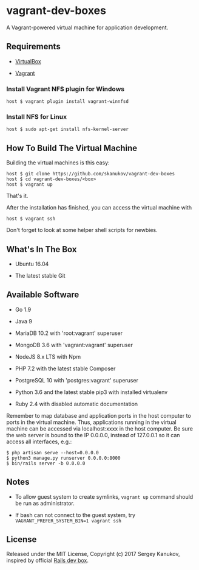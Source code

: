 # vagrant-dev-boxes

A Vagrant-powered virtual machine for application development.

## Requirements

* [VirtualBox](https://www.virtualbox.org)

* [Vagrant](http://vagrantup.com)

### Install Vagrant NFS plugin for Windows

    host $ vagrant plugin install vagrant-winnfsd

### Install NFS for Linux

    host $ sudo apt-get install nfs-kernel-server

## How To Build The Virtual Machine

Building the virtual machines is this easy:

    host $ git clone https://github.com/skanukov/vagrant-dev-boxes
    host $ cd vagrant-dev-boxes/<box>
    host $ vagrant up

That's it.

After the installation has finished, you can access the virtual machine with

    host $ vagrant ssh

Don't forget to look at some helper shell scripts for newbies.

## What's In The Box

* Ubuntu 16.04

* The latest stable Git

## Available Software

* Go 1.9

* Java 9

* MariaDB 10.2 with 'root:vagrant' superuser

* MongoDB 3.6 with 'vagrant:vagrant' superuser

* NodeJS 8.x LTS with Npm

* PHP 7.2 with the latest stable Composer

* PostgreSQL 10 with 'postgres:vagrant' superuser

* Python 3.6 and the latest stable pip3 with installed virtualenv

* Ruby 2.4 with disabled automatic documentation

Remember to map database and application ports in the host computer to ports in the virtual machine. Thus, applications running in the virtual machine can be accessed via localhost:xxxx in the host computer. Be sure the web server is bound to the IP 0.0.0.0, instead of 127.0.0.1 so it can access all interfaces, e.g.:

    $ php artisan serve --host=0.0.0.0
    $ python3 manage.py runserver 0.0.0.0:8000
    $ bin/rails server -b 0.0.0.0

## Notes

* To allow guest system to create symlinks, `vagrant up` command should be run as administrator.

* If bash can not connect to the guest system, try `VAGRANT_PREFER_SYSTEM_BIN=1 vagrant ssh`

## License

Released under the MIT License, Copyright (c) 2017 Sergey Kanukov, inspired by official [Rails dev box](https://github.com/rails/rails-dev-box).
